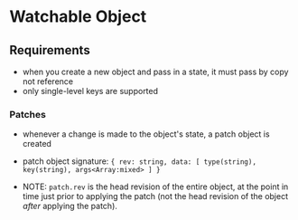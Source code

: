 Watchable Object
====

Requirements
----

- when you create a new object and pass in a state, it must pass by copy not reference
- only single-level keys are supported

### Patches

- whenever a change is made to the object's state, a patch object is created
- patch object signature: `{ rev: string, data: [ type(string), key(string), args<Array:mixed> ] }`

- NOTE: `patch.rev` is the head revision of the entire object, at the point in time just prior to applying the patch (not the head revision of the object _after_ applying the patch).
